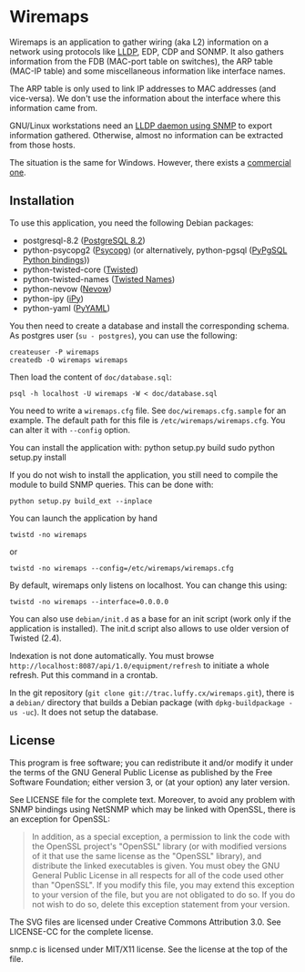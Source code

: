 Wiremaps
========

Wiremaps is an application to gather wiring (aka L2) information on a
network using protocols like [LLDP][1], EDP, CDP and SONMP. It also gathers
information from the FDB (MAC-port table on switches), the ARP table
(MAC-IP table) and some miscellaneous information like interface
names.

The ARP table is only used to link IP addresses to MAC addresses (and
vice-versa). We don't use the information about the interface where
this information came from.

GNU/Linux workstations need an [LLDP daemon using SNMP][2] to export
information gathered. Otherwise, almost no information can be
extracted from those hosts.

The situation is the same for Windows. However, there exists a
[commercial one][3].

[1]: http://en.wikipedia.org/wiki/LLDP
[2]: https://trac.luffy.cx/lldpd/
[3]: http://www.hanewin.net/lldp-e.htm

Installation
------------

To use this application, you need the following Debian packages:
 - postgresql-8.2 ([PostgreSQL 8.2][4])
 - python-psycopg2 ([Psycopg][5])
   (or alternatively, python-pgsql ([PyPgSQL Python bindings][6]))
 - python-twisted-core ([Twisted][7])
 - python-twisted-names ([Twisted Names][8])
 - python-nevow ([Nevow][9])
 - python-ipy ([iPy][10])
 - python-yaml ([PyYAML][11])

[4]: http://www.postgresql.org
[5]: http://initd.org/psycopg/
[6]: http://pypgsql.sourceforge.net/
[7]: http://twistedmatrix.com
[8]: http://twistedmatrix.com
[9]: http://divmod.org/trac/wiki/DivmodNevow
[10]: http://c0re.23.nu/c0de/IPy/
[11]: http://pyyaml.org/

You then need to create a database and install the corresponding
schema. As postgres user (`su - postgres`), you can use the following:

    createuser -P wiremaps
    createdb -O wiremaps wiremaps

Then load the content of `doc/database.sql`:

    psql -h localhost -U wiremaps -W < doc/database.sql

You need to write a `wiremaps.cfg` file. See `doc/wiremaps.cfg.sample`
for an example. The default path for this file is
`/etc/wiremaps/wiremaps.cfg`. You can alter it with `--config` option.

You can install the application with:
    python setup.py build
    sudo python setup.py install

If you do not wish to install the application, you still need to
compile the module to build SNMP queries. This can be done with:

    python setup.py build_ext --inplace

You can launch the application by hand

    twistd -no wiremaps

or

    twistd -no wiremaps --config=/etc/wiremaps/wiremaps.cfg

By default, wiremaps only listens on localhost. You can change this using:

    twistd -no wiremaps --interface=0.0.0.0

You can also use `debian/init.d` as a base for an init script (work
only if the application is installed). The init.d script also allows
to use older version of Twisted (2.4).

Indexation is not done automatically. You must browse
`http://localhost:8087/api/1.0/equipment/refresh` to initiate a whole
refresh. Put this command in a crontab.

In the git repository (`git clone git://trac.luffy.cx/wiremaps.git`),
there is a `debian/` directory that builds a Debian package (with
`dpkg-buildpackage -us -uc`). It does not setup the database.

License
-------

This program is free software; you can redistribute it and/or modify
it under the terms of the GNU General Public License as published by
the Free Software Foundation; either version 3, or (at your option)
any later version.

See LICENSE file for the complete text. Moreover, to avoid any problem
with SNMP bindings using NetSNMP which may be linked with OpenSSL,
there is an exception for OpenSSL:

> In addition, as a special exception, a permission to link the code
> with the OpenSSL project's "OpenSSL" library (or with modified
> versions of it that use the same license as the "OpenSSL" library),
> and distribute the linked executables is given.  You must obey the
> GNU General Public License in all respects for all of the code used
> other than "OpenSSL".  If you modify this file, you may extend this
> exception to your version of the file, but you are not obligated to
> do so.  If you do not wish to do so, delete this exception statement
> from your version.

The SVG files are licensed under Creative Commons Attribution 3.0. See
LICENSE-CC for the complete license.

snmp.c is licensed under MIT/X11 license. See the license at the top
of the file.
